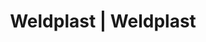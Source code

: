 ---
Filename: "eshop-products-variant50"
Link: "file:/Users/vinayakpatel/Downloads/www.weldplast.cz/eshop_products_compare/add/eshop-products-variant50"
product_name: "null"
product_id: "null"
title: "Weldplast | Weldplast"
product_desc: ""
product_specs: ""
product_downloads: ""
href: ""
p_desc_2: ""
accessories: ""
similar_products: ""
---